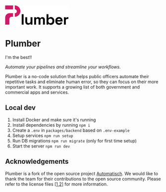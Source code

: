 ![](./plumber.svg)

# Plumber

I'm the best!!

_Automate your pipelines and streamline your workflows._

Plumber is a no-code solution that helps public officers automate their repetitive tasks and eliminate human error, so they can focus on their more important work. It supports a growing list of both government and commercial apps and services.

## Local dev

1. Install Docker and make sure it's running
1. Install dependencies by running `npm i`
1. Create a `.env` in `packages/backend` based on `.env-example`
1. Setup services `npm run setup`
1. Run DB migrations `npm run migrate` (only for first time setup)
1. Start the server `npm run dev`

## Acknowledgements

Plumber is a fork of the open source project [Automatisch](https://github.com/automatisch/automatisch). We would like to thank the team for their contributions to the open source community. Please refer to the license files [[1](./LICENSE.md),[2](./LICENSE.agpl)] for more information.
